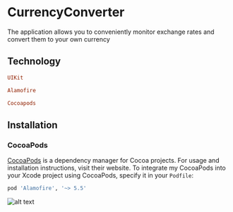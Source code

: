 # CurrencyConverter

The application allows you to conveniently monitor exchange rates and convert them to your own currency
## Technology

```ruby
UIKit
```
```ruby
Alamofire
```
```ruby
Cocoapods
```
## Installation

### CocoaPods

[CocoaPods](https://cocoapods.org) is a dependency manager for Cocoa projects. For usage and installation instructions, visit their website. To integrate my CocoaPods into your Xcode project using CocoaPods, specify it in your `Podfile`:

```ruby
pod 'Alamofire', '~> 5.5'
```
![alt text]([https://i.ibb.co/6H51HVP/Swift-UIBook-List.png](https://i.ibb.co/d75ghQk/Simulator-Screen-Shot-i-Phone-12-2022-07-05-at-02-15-24.png))

